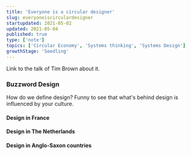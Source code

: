 ```yaml
---
title: 'Everyone is a circular designer'
slug: everyoneiscirculardesigner
startupdated: 2021-05-02
updated: 2021-05-04
published: true
type: ['note']
topics: ['Circular Economy', 'Systems thinking', 'Systems Design']
growthStage: 'Seedling'
---
```


Link to the talk of Tim Brown about it.

### Buzzword Design

How do we define design?
Funny to see that what's behind design is influenced by your culture.

#### Design in France

#### Design in The Netherlands

#### Design in Anglo-Saxon countries
